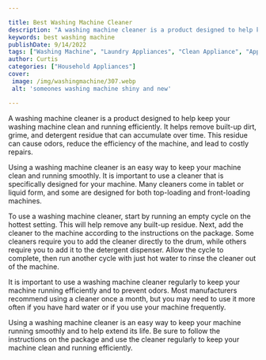 ```yaml
---

title: Best Washing Machine Cleaner
description: "A washing machine cleaner is a product designed to help keep your washing machine clean and running efficiently. It helps remove b...learn more"
keywords: best washing machine
publishDate: 9/14/2022
tags: ["Washing Machine", "Laundry Appliances", "Clean Appliance", "Appliance Guide"]
author: Curtis
categories: ["Household Appliances"]
cover: 
 image: /img/washingmachine/307.webp
 alt: 'someones washing machine shiny and new'

---
```


A washing machine cleaner is a product designed to help keep your washing machine clean and running efficiently. It helps remove built-up dirt, grime, and detergent residue that can accumulate over time. This residue can cause odors, reduce the efficiency of the machine, and lead to costly repairs. 

Using a washing machine cleaner is an easy way to keep your machine clean and running smoothly. It is important to use a cleaner that is specifically designed for your machine. Many cleaners come in tablet or liquid form, and some are designed for both top-loading and front-loading machines. 

To use a washing machine cleaner, start by running an empty cycle on the hottest setting. This will help remove any built-up residue. Next, add the cleaner to the machine according to the instructions on the package. Some cleaners require you to add the cleaner directly to the drum, while others require you to add it to the detergent dispenser. Allow the cycle to complete, then run another cycle with just hot water to rinse the cleaner out of the machine. 

It is important to use a washing machine cleaner regularly to keep your machine running efficiently and to prevent odors. Most manufacturers recommend using a cleaner once a month, but you may need to use it more often if you have hard water or if you use your machine frequently. 

Using a washing machine cleaner is an easy way to keep your machine running smoothly and to help extend its life. Be sure to follow the instructions on the package and use the cleaner regularly to keep your machine clean and running efficiently.
